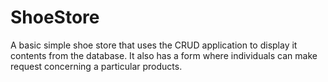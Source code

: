 # ShoeStore
A basic simple shoe store that uses the CRUD application to display it contents from the database.
It also has a form where individuals can make request concerning a particular products.
